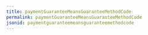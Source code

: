 ```yaml
---
title: paymentGuaranteeMeansGuaranteeMethodCode
permalink: paymentGuaranteeMeansGuaranteeMethodCode
jsonid: paymentguaranteemeansguaranteemethodcode
---
```

